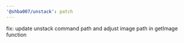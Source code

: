 ```yaml
---
'@shba007/unstack': patch
---
```


fix: update unstack command path and adjust image path in getImage function
